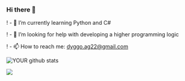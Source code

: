 ### Hi there 👋


! - 🌱 I’m currently learning Python and C#


! - 🤔 I’m looking for help with developing a higher programming logic



! - 📫 How to reach me: dyggo.ag22@gmail.com



![YOUR github stats](https://github-readme-stats.vercel.app/api?username=RodrigodevChagas&theme=merko&locale=en&hide=total-issues,contributed-to)


![](https://github-readme-stats.vercel.app/api/top-langs/?username=RodrigodevChagas&hide=php&theme=tokyonight)
